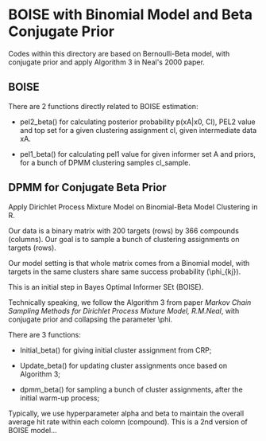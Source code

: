 # BOISE with Binomial Model and Beta Conjugate Prior

Codes within this directory are based on Bernoulli-Beta model, with conjugate prior and apply Algorithm 3 in Neal's 2000 paper.

## BOISE

There are 2 functions directly related to BOISE estimation:

* pel2_beta() for calculating posterior probability p(xA|x0, Cl), PEL2 value and top set for a given clustering assignment cl, given intermediate data xA.

* pel1_beta() for calculating pel1 value for given informer set A and priors, for a bunch of DPMM clustering samples cl_sample.

## DPMM for Conjugate Beta Prior

Apply Dirichlet Process Mixture Model on Binomial-Beta Model Clustering in R.

Our data is a binary matrix with 200 targets (rows) by 366 compounds (columns). Our goal is to sample a bunch of clustering assignments on targets (rows).

Our model setting is that whole matrix comes from a Binomial model, with targets in the same clusters share same success probability (\phi_{kj}). 

This is an initial step in Bayes Optimal Informer SEt (BOISE).

Technically speaking, we follow the Algorithm 3 from paper *Markov Chain Sampling Methods for Dirichlet Process Mixture Model, R.M.Neal*, with conjugate prior and collapsing the parameter \phi.

There are 3 functions: 

* Initial_beta() for giving initial cluster assignment from CRP;

* Update_beta() for updating cluster assignments once based on Algorithm 3;

* dpmm_beta() for sampling a bunch of cluster assignments, after the initial warm-up process;

Typically, we use hyperparameter alpha and beta to maintain the overall average hit rate within each colomn (compound).
This is a 2nd version of BOISE model...

